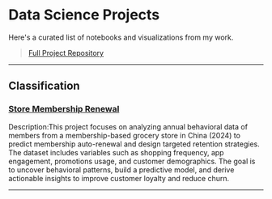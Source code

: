 # Data Science  Projects

Here's a curated list of notebooks and visualizations from my work.
> [Full Project Repository]([https://github.com/yourusername/yourrepo](https://github.com/Vpy7/Jupyter-Analysis-Collection))

---

## Classification
### [Store Membership Renewal]([./notebooks/test.md](https://nbviewer.org/github/Vpy7/Jupyter-Analysis-Collection/blob/f81a091db4e1921072158948bd860d08361f1d00/Classification/Store%20Membership%20Renewal/Membership%20groceries%20store%20user%20profile%20Dataset.ipynb))  

Description:This project focuses on analyzing annual behavioral data of members from a membership-based grocery store in China (2024) to predict membership auto-renewal and design targeted retention strategies. The dataset includes variables such as shopping frequency, app engagement, promotions usage, and customer demographics. The goal is to uncover behavioral patterns, build a predictive model, and derive actionable insights to improve customer loyalty and reduce churn.

---


<!-- Add more projects here -->


